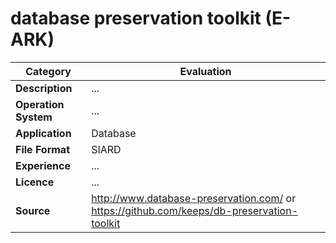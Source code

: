 # database preservation toolkit (E-ARK)

| Category | Evaluation |
| --- | --- |
| **Description**  | ... |
| **Operation System**  | ...  |
| **Application**  | Database |
| **File Format** | SIARD |
| **Experience** | ... |
| **Licence** | ... |
| **Source** | http://www.database-preservation.com/ or https://github.com/keeps/db-preservation-toolkit |
